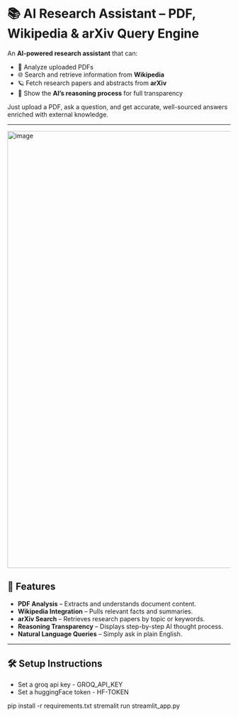 # 📚 AI Research Assistant – PDF, Wikipedia & arXiv Query Engine

An **AI-powered research assistant** that can:
- 📄 Analyze uploaded PDFs
- 🌐 Search and retrieve information from **Wikipedia**
- 🪐 Fetch research papers and abstracts from **arXiv**
- 🧠 Show the **AI’s reasoning process** for full transparency

Just upload a PDF, ask a question, and get accurate, well-sourced answers enriched with external knowledge.

---
<img width="1004" height="986" alt="image" src="https://github.com/user-attachments/assets/de68b5fa-2e83-479d-8406-350f72b0f0f9" />


## 🚀 Features
- **PDF Analysis** – Extracts and understands document content.
- **Wikipedia Integration** – Pulls relevant facts and summaries.
- **arXiv Search** – Retrieves research papers by topic or keywords.
- **Reasoning Transparency** – Displays step-by-step AI thought process.
- **Natural Language Queries** – Simply ask in plain English.

---

## 🛠 Setup Instructions
- Set a groq api key - GROQ_API_KEY
- Set a huggingFace token - HF-TOKEN

pip install -r requirements.txt
stremalit run streamlit_app.py  
